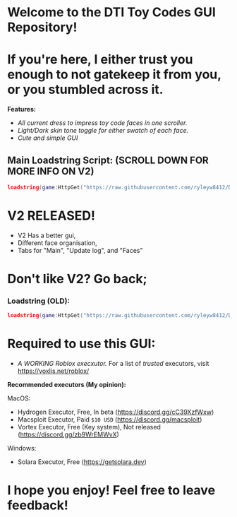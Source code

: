 # Welcome to the DTI Toy Codes GUI Repository!

# If you're here, I either trust you enough to not gatekeep it from you, or you stumbled across it.

**Features:**
- *All current dress to impress toy code faces in one scroller.*
- *Light/Dark skin tone toggle for either swatch of each face.*
- *Cute and simple GUI*


## Main Loadstring Script: (SCROLL DOWN FOR MORE INFO ON V2)
``` lua
loadstring(game:HttpGet("https://raw.githubusercontent.com/ryleyw8412/DTI-toy-faces-V2/refs/heads/main/gui-v2.lua")()
```

# V2 RELEASED!
- V2 Has a better gui,
- Different face organisation,
- Tabs for "Main", "Update log", and "Faces"
# Don't like V2? Go back;

### Loadstring (OLD):
``` lua
loadstring(game:HttpGet("https://raw.githubusercontent.com/ryleyw8412/DTI-Toy-Faces/refs/heads/main/gui.lua"))()
```

# Required to use this GUI:
- *A WORKING Roblox execxutor.*
    For a list of *trusted* executors, visit https://voxlis.net/roblox/

**Recommended executors (My opinion):**

 MacOS:
 - Hydrogen Executor, Free, In beta (https://discord.gg/cC39XzfWxw)
 - Macsploit Executor, Paid ```$10 USD``` (https://discord.gg/macsploit)
 - Vortex Executor, Free (Key system), Not released (https://discord.gg/zb9WrEMWvX)

Windows:
- Solara Executor, Free (https://getsolara.dev)

# I hope you enjoy! Feel free to leave feedback!
